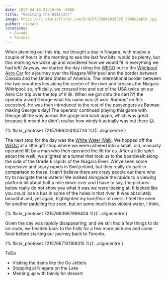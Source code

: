 ```yaml
---
date: 2017-04-18 21:10:00 -0500
title: "Visiting the USA(ish)"
image: https://c1.staticflickr.com/5/4257/35843826525_3958e2eb54.jpg
author: richard
locations: 
  - Canada
  - Toronto
---
```


When planning out this trip, we thought a day in Niagara, with maybe a couple of hours in the morning to see the last few bits, would be plenty, but this morning we woke up and wondered how we would fit in everything we had left! Anyway, we started the day riding the [WEGO][1] out to the [Whirlpool Aero Car][2] for a journey over the Niagara Whirlpool and the border between Canada and the United States of America. The international border between the two countries lies along the centre of the river and crosses the Niagara Whirlpool, so, officially, we crossed into and out of the USA twice on our Aero Car trip over the top of it :smiley:. When we got onto the car(_??_) the operator asked George what his name was (_it was 'Batman' on this occasion_), he was then introduced to the rest of the passengers as Batman making George's day! The operator continued playing this game with George all the way across the gorge and back again, which was great because it meant he didn't realise how windy it actually was out there :smiley:.

{% flickr_photoset 72157686324105726 %}{: .aligncentre }

The next stop for the day was the [White Water Walk][3]. We hopped off the [WEGO][1] at a little gift shop where we were ushered into a small, old, manually operated lift by a man who then operated the lift for us. After a little spiel about the walk, we alighted at a tunnel that took us to the boardwalk along the side of the Grade 6 rapids of the Niagara River. We've seen some impressive and scary rapids in Switzerland, but they really do pale in comparison to these. I can't believe there are crazy people out there who try to navigate these waters! We walked alongside the rapids to a viewing platform bit about half a mile down river and I have to say, the pictures below really do not show you what it was we were looking at. It looked like you could lose a bus in some of the holes in that river. It was absolutely beautiful and, yet again, highlighted my love/fear of rivers. I feel the need for another paddling trip soon, but on some much less violent water, I think.

{% flickr_photoset 72157683667996404 %}{: .aligncentre }

Given the day was rapidly disappearing, and we still had a few things to do on route, we headed back to the Falls for a few more pictures and some food before starting our journey back to Toronto. 

{% flickr_photoset 72157687131189315 %}{: .aligncentre }



ToDo
 - Visiting the dams like the Go Jetters
 - Stopping at Niagara on the Lake
 - Meeting up with family for dessert


[a]: http://www.bbc.co.uk/cbeebies/shows/go-jetters "Go Jetters - CBeebies - BBC"
[1]: http://www.wegoniagarafalls.com/ "WEGO Niagara Falls - The Ride to Fun, Visitor Transportation System"
[2]: https://www.niagaraparks.com/visit/attractions/whirlpool-aero-car/ "Whirlpool Aero Car"
[3]: https://www.niagaraparks.com/visit/attractions/white-water-walk/ "White Water Walk"